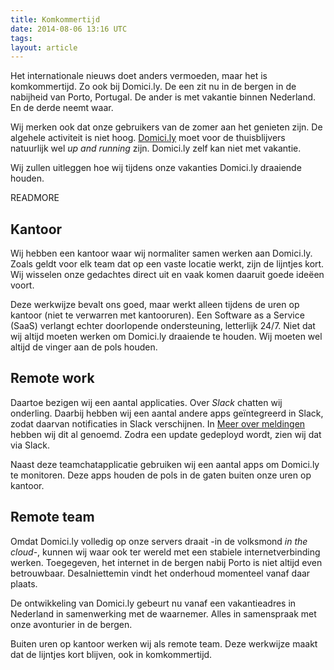 ```yaml
---
title: Komkommertijd
date: 2014-08-06 13:16 UTC
tags:
layout: article
---
```

Het internationale nieuws doet anders vermoeden, maar het is komkommertijd. Zo ook bij Domici.ly. De een zit nu in de bergen in de nabijheid van Porto, Portugal. De ander is met vakantie binnen Nederland. En de derde neemt waar.

Wij merken ook dat onze gebruikers van de zomer aan het genieten zijn. De algehele activiteit is niet hoog. [Domici.ly](http://domici.ly) moet voor de thuisblijvers natuurlijk wel *up and running* zijn. Domici.ly zelf kan niet met vakantie. 

Wij zullen uitleggen hoe wij tijdens onze vakanties Domici.ly draaiende houden.

READMORE

## Kantoor

Wij hebben een kantoor waar wij normaliter samen werken aan Domici.ly. Zoals geldt voor elk team dat op een vaste locatie werkt, zijn de lijntjes kort. Wij wisselen onze gedachtes direct uit en vaak komen daaruit goede ideëen voort. 

Deze werkwijze bevalt ons goed, maar werkt alleen tijdens de uren op kantoor (niet te verwarren met kantooruren). Een Software as a Service (SaaS) verlangt echter doorlopende ondersteuning, letterlijk 24/7. Niet dat wij altijd moeten werken om Domici.ly draaiende te houden. Wij moeten wel altijd de vinger aan de pols houden.

## Remote work

Daartoe bezigen wij een aantal applicaties. Over *Slack* chatten wij onderling. Daarbij hebben wij een aantal andere apps geïntegreerd in Slack, zodat daarvan notificaties in Slack verschijnen. In [Meer over meldingen](http://www.domici.ly/blog/2014/07/02/van-melding-naar-update.html) hebben wij dit al genoemd. Zodra een update gedeployd wordt, zien wij dat via Slack.

Naast deze teamchatapplicatie gebruiken wij een aantal apps om Domici.ly te monitoren. Deze apps houden de pols in de gaten buiten onze uren op kantoor. 

## Remote team

Omdat Domici.ly volledig op onze servers draait -in de volksmond *in the cloud*-, kunnen wij waar ook ter wereld met een stabiele internetverbinding werken. Toegegeven, het internet in de bergen nabij Porto is niet altijd even betrouwbaar. Desalniettemin vindt het onderhoud momenteel vanaf daar plaats. 

De ontwikkeling van Domici.ly gebeurt nu vanaf een vakantieadres in Nederland in samenwerking met de waarnemer. Alles in samenspraak met onze avonturier in de bergen. 

Buiten uren op kantoor werken wij als remote team. Deze werkwijze maakt dat de lijntjes kort blijven, ook in komkommertijd.

